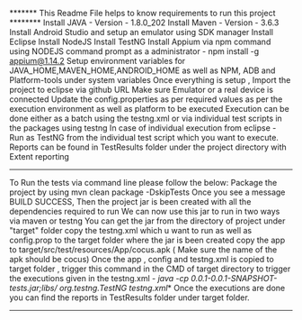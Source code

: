 ******* This Readme File helps to know requirements to run this project ********
Install JAVA - Version - 1.8.0_202
Install Maven - Version - 3.6.3
Install Android Studio and setup an emulator using SDK manager
Install Eclipse
Install NodeJS
Install TestNG
Install Appium via npm command using NODEJS command prompt as a administrator - npm install -g appium@1.14.2
Setup environment variables for JAVA_HOME,MAVEN_HOME,ANDROID_HOME as well as NPM, ADB and Platform-tools  under system variables
Once everything is setup , Import the project to eclipse via github URL
Make sure Emulator or a real device is connected
Update the config.properties as per required values as per the execution environment as well as platform to be executed
Execution can be done either as a batch using the testng.xml or via individual test scripts in the packages using testng
In case of individual execution from eclipse - Run as TestNG from the individual test script which you want to execute.
Reports can be found in TestResults folder under the project directory with Extent reporting
***********************************************************************************************
To Run the tests via command line please follow the below:
Package the project by using mvn clean package -DskipTests
Once you see a message BUILD SUCCESS, Then the project jar is been created with all the dependencies required to run
We can now use this jar to run in two ways via maven or testng
You can get the jar from the directory of project under "target" folder
copy the testng.xml which u want to run as well as config.prop to the target folder where the jar is been created
copy the app to target/src/test/resources/App/cocus.apk ( Make sure the name of the apk should be cocus)
Once the app , config and testng.xml is copied to target folder , trigger this command in the CMD of target directory to trigger the executions given in the testng.xml - **java -cp 0.0.1-0.0.1-SNAPSHOT-tests.jar;libs/* org.testng.TestNG testng.xml**
Once the executions are done you can find the reports in TestResults folder under target folder.
************************************************************************************************
